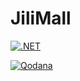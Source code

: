 # JiliMall

[![.NET](https://github.com/Njuguna-JohnBrian/JiliMall/actions/workflows/dotnet.yml/badge.svg?branch=master)](https://github.com/Njuguna-JohnBrian/JiliMall/actions/workflows/dotnet.yml)


[![Qodana](https://github.com/Njuguna-JohnBrian/JiliMall/actions/workflows/qodana.yml/badge.svg?branch=master)](https://github.com/Njuguna-JohnBrian/JiliMall/actions/workflows/qodana.yml)
